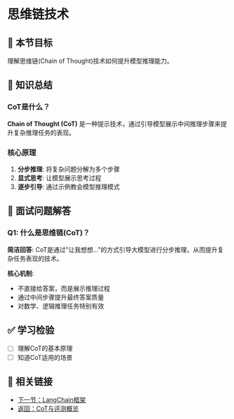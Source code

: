 # 思维链技术

## 🎯 本节目标

理解思维链(Chain of Thought)技术如何提升模型推理能力。

## 📝 知识总结

### CoT是什么？

**Chain of Thought (CoT)** 是一种提示技术，通过引导模型展示中间推理步骤来提升复杂推理任务的表现。

### 核心原理

1. **分步推理**: 将复杂问题分解为多个步骤
2. **显式思考**: 让模型展示思考过程
3. **逐步引导**: 通过示例教会模型推理模式

## 💬 面试问题解答

### Q1: 什么是思维链(CoT)？

**简洁回答**: CoT是通过"让我想想..."的方式引导大模型进行分步推理，从而提升复杂任务表现的技术。

**核心机制**:
- 不直接给答案，而是展示推理过程
- 通过中间步骤提升最终答案质量
- 对数学、逻辑推理任务特别有效

## ✅ 学习检验

- [ ] 理解CoT的基本原理
- [ ] 知道CoT适用的场景

## 🔗 相关链接

- [下一节：LangChain框架](langchain.md)
- [返回：CoT与评测概览](index.md)